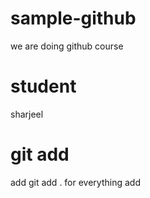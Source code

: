 # sample-github
we are doing github course
# student 
sharjeel
# git add
add git  add . for everything add


